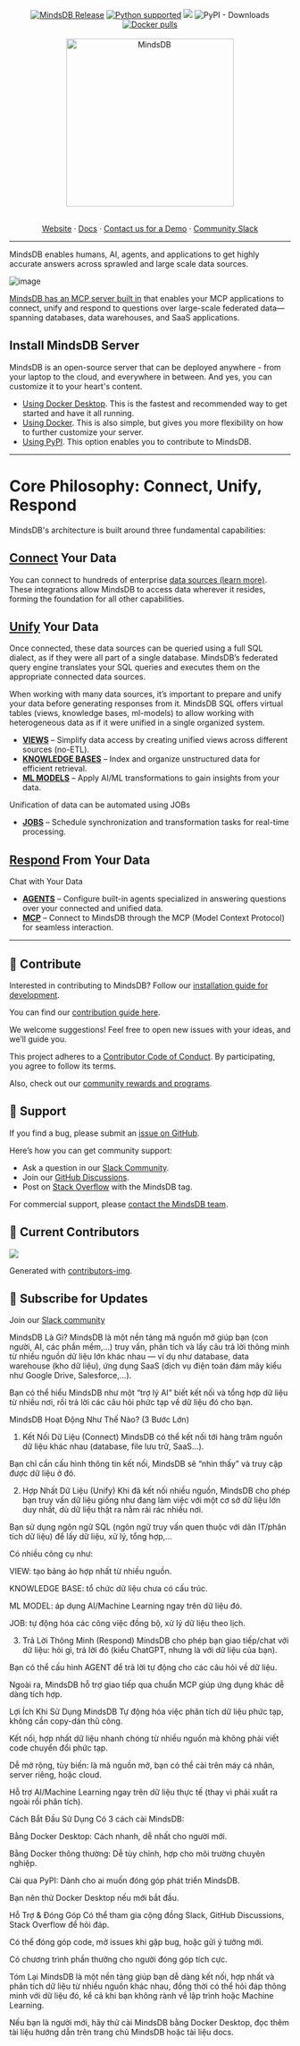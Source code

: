 

<a name="readme-top"></a>

<div align="center">
	<a href="https://pypi.org/project/MindsDB/" target="_blank"><img src="https://badge.fury.io/py/MindsDB.svg" alt="MindsDB Release"></a>
	<a href="https://www.python.org/downloads/" target="_blank"><img src="https://img.shields.io/badge/python-3.10.x%7C%203.11.x-brightgreen.svg" alt="Python supported"></a>
	<a href="https://ossrank.com/p/630"><img src="https://shields.io/endpoint?url=https://ossrank.com/shield/630"></a>
	<img alt="PyPI - Downloads" src="https://img.shields.io/pypi/dm/Mindsdb">
	<a href="https://hub.docker.com/u/mindsdb" target="_blank"><img src="https://img.shields.io/docker/pulls/mindsdb/mindsdb" alt="Docker pulls"></a>

  <br />
  <br />

  <a href="https://github.com/mindsdb/mindsdb">
    <img src="/docs/assets/mindsdb_logo.png" alt="MindsDB" width="300">
  </a>

  <p align="center">
    <br />
    <a href="https://www.mindsdb.com?utm_medium=community&utm_source=github&utm_campaign=mindsdb%20repo">Website</a>
    ·
    <a href="https://docs.mindsdb.com?utm_medium=community&utm_source=github&utm_campaign=mindsdb%20repo">Docs</a>
    ·
    <a href="https://mindsdb.com/contact">Contact us for a Demo</a>
    ·
    <a href="https://mindsdb.com/joincommunity?utm_medium=community&utm_source=github&utm_campaign=mindsdb%20repo">Community Slack</a>
  </p>
</div>

----------------------------------------


MindsDB enables humans, AI, agents, and applications to get highly accurate answers across sprawled and large scale data sources.

![image](https://github.com/user-attachments/assets/a796276a-2d3e-4aa2-9a52-25bf44cf32e7)


[MindsDB has an MCP server built in](https://docs.mindsdb.com/mcp/overview) that enables your MCP applications to connect, unify and respond to questions over large-scale federated data—spanning databases, data warehouses, and SaaS applications.
 
## Install MindsDB Server 

MindsDB is an open-source server that can be deployed anywhere - from your laptop to the cloud, and everywhere in between. And yes, you can customize it to your heart's content.

  * [Using Docker Desktop](https://docs.mindsdb.com/setup/self-hosted/docker-desktop). This is the fastest and recommended way to get started and have it all running.
  * [Using Docker](https://docs.mindsdb.com/setup/self-hosted/docker). This is also simple, but gives you more flexibility on how to further customize your server.
  * [Using PyPI](https://docs.mindsdb.com/contribute/install). This option enables you to contribute to MindsDB.

----------------------------------------

# Core Philosophy: Connect, Unify, Respond

MindsDB's architecture is built around three fundamental capabilities:

## [Connect](https://docs.mindsdb.com/integrations/data-overview) Your Data

You can connect to hundreds of enterprise [data sources (learn more)](https://docs.mindsdb.com/integrations/data-overview). These integrations allow MindsDB to access data wherever it resides, forming the foundation for all other capabilities.

## [Unify](https://docs.mindsdb.com/mindsdb_sql/overview) Your Data

Once connected, these data sources can be queried using a full SQL dialect, as if they were all part of a single database. MindsDB’s federated query engine translates your SQL queries and executes them on the appropriate connected data sources.

When working with many data sources, it’s important to prepare and unify your data before generating responses from it. MindsDB SQL offers virtual tables (views, knowledge bases, ml-models) to allow working with heterogeneous data as if it were unified in a single organized system.

* [**VIEWS**](https://docs.mindsdb.com/mindsdb_sql/sql/create/view) – Simplify data access by creating unified views across different sources (no-ETL).
* [**KNOWLEDGE BASES**](https://docs.mindsdb.com/mindsdb_sql/knowledge-bases) – Index and organize unstructured data for efficient retrieval.
* [**ML MODELS**](https://docs.mindsdb.com/mindsdb_sql/sql/create/model) – Apply AI/ML transformations to gain insights from your data.

Unification of data can be automated using JOBs

* [**JOBS**](https://docs.mindsdb.com/mindsdb_sql/sql/create/jobs) – Schedule synchronization and transformation tasks for real-time processing.


## [Respond](https://docs.mindsdb.com/mindsdb_sql/agents/agent) From Your Data

Chat with Your Data

* [**AGENTS**](https://docs.mindsdb.com/mindsdb_sql/agents/agent) – Configure built-in agents specialized in answering questions over your connected and unified data.
* [**MCP**](https://docs.mindsdb.com/mcp/overview) – Connect to MindsDB through the MCP (Model Context Protocol) for seamless interaction.

----------------------------------------

## 🤝 Contribute

Interested in contributing to MindsDB? Follow our [installation guide for development](https://docs.mindsdb.com/contribute/install?utm_medium=community&utm_source=github&utm_campaign=mindsdb%20repo).

You can find our [contribution guide here](https://docs.mindsdb.com/contribute/contribute?utm_medium=community&utm_source=github&utm_campaign=mindsdb%20repo).

We welcome suggestions! Feel free to open new issues with your ideas, and we’ll guide you.

This project adheres to a [Contributor Code of Conduct](https://github.com/mindsdb/mindsdb/blob/main/CODE_OF_CONDUCT.md). By participating, you agree to follow its terms.

Also, check out our [community rewards and programs](https://mindsdb.com/community?utm_medium=community&utm_source=github&utm_campaign=mindsdb%20repo).

## 🤍 Support

If you find a bug, please submit an [issue on GitHub](https://github.com/mindsdb/mindsdb/issues/new/choose).

Here’s how you can get community support:

* Ask a question in our [Slack Community](https://mindsdb.com/joincommunity?utm_medium=community&utm_source=github&utm_campaign=mindsdb%20repo).
* Join our [GitHub Discussions](https://github.com/mindsdb/mindsdb/discussions).
* Post on [Stack Overflow](https://stackoverflow.com/questions/tagged/mindsdb) with the MindsDB tag.

For commercial support, please [contact the MindsDB team](https://mindsdb.com/contact?utm_medium=community&utm_source=github&utm_campaign=mindsdb%20repo).

## 💚 Current Contributors

<a href="https://github.com/mindsdb/mindsdb/graphs/contributors">
  <img src="https://contributors-img.web.app/image?repo=mindsdb/mindsdb" />
</a>

Generated with [contributors-img](https://contributors-img.web.app).

## 🔔 Subscribe for Updates

Join our [Slack community](https://mindsdb.com/joincommunity)


MindsDB Là Gì?
MindsDB là một nền tảng mã nguồn mở giúp bạn (con người, AI, các phần mềm,...) truy vấn, phân tích và lấy câu trả lời thông minh từ nhiều nguồn dữ liệu lớn khác nhau — ví dụ như database, data warehouse (kho dữ liệu), ứng dụng SaaS (dịch vụ điện toán đám mây kiểu như Google Drive, Salesforce,...).

Bạn có thể hiểu MindsDB như một “trợ lý AI” biết kết nối và tổng hợp dữ liệu từ nhiều nơi, rồi trả lời các câu hỏi phức tạp về dữ liệu đó cho bạn.

MindsDB Hoạt Động Như Thế Nào? (3 Bước Lớn)
1. Kết Nối Dữ Liệu (Connect)
MindsDB có thể kết nối tới hàng trăm nguồn dữ liệu khác nhau (database, file lưu trữ, SaaS...).

Bạn chỉ cần cấu hình thông tin kết nối, MindsDB sẽ “nhìn thấy” và truy cập được dữ liệu ở đó.

2. Hợp Nhất Dữ Liệu (Unify)
Khi đã kết nối nhiều nguồn, MindsDB cho phép bạn truy vấn dữ liệu giống như đang làm việc với một cơ sở dữ liệu lớn duy nhất, dù dữ liệu thật ra nằm rải rác nhiều nơi.

Bạn sử dụng ngôn ngữ SQL (ngôn ngữ truy vấn quen thuộc với dân IT/phân tích dữ liệu) để lấy dữ liệu, xử lý, tổng hợp,...

Có nhiều công cụ như:

VIEW: tạo bảng ảo hợp nhất từ nhiều nguồn.

KNOWLEDGE BASE: tổ chức dữ liệu chưa có cấu trúc.

ML MODEL: áp dụng AI/Machine Learning ngay trên dữ liệu đó.

JOB: tự động hóa các công việc đồng bộ, xử lý dữ liệu theo lịch.

3. Trả Lời Thông Minh (Respond)
MindsDB cho phép bạn giao tiếp/chat với dữ liệu: hỏi gì, trả lời đó (kiểu ChatGPT, nhưng là với dữ liệu của bạn).

Bạn có thể cấu hình AGENT để trả lời tự động cho các câu hỏi về dữ liệu.

Ngoài ra, MindsDB hỗ trợ giao tiếp qua chuẩn MCP giúp ứng dụng khác dễ dàng tích hợp.

Lợi Ích Khi Sử Dụng MindsDB
Tự động hóa việc phân tích dữ liệu phức tạp, không cần copy-dán thủ công.

Kết nối, hợp nhất dữ liệu nhanh chóng từ nhiều nguồn mà không phải viết code chuyển đổi phức tạp.

Dễ mở rộng, tùy biến: là mã nguồn mở, bạn có thể cài trên máy cá nhân, server riêng, hoặc cloud.

Hỗ trợ AI/Machine Learning ngay trên dữ liệu thực tế (thay vì phải xuất ra ngoài rồi phân tích).

Cách Bắt Đầu Sử Dụng
Có 3 cách cài MindsDB:

Bằng Docker Desktop: Cách nhanh, dễ nhất cho người mới.

Bằng Docker thông thường: Dễ tùy chỉnh, hợp cho môi trường chuyên nghiệp.

Cài qua PyPI: Dành cho ai muốn đóng góp phát triển MindsDB.

Bạn nên thử Docker Desktop nếu mới bắt đầu.

Hỗ Trợ & Đóng Góp
Có thể tham gia cộng đồng Slack, GitHub Discussions, Stack Overflow để hỏi đáp.

Có thể đóng góp code, mở issues khi gặp bug, hoặc gửi ý tưởng mới.

Có chương trình phần thưởng cho người đóng góp tích cực.

Tóm Lại
MindsDB là một nền tảng giúp bạn dễ dàng kết nối, hợp nhất và phân tích dữ liệu từ nhiều nguồn khác nhau, đồng thời có thể hỏi đáp thông minh với dữ liệu đó, kể cả khi bạn không rành về lập trình hoặc Machine Learning.

Nếu bạn là người mới, hãy thử cài MindsDB bằng Docker Desktop, đọc thêm tài liệu hướng dẫn trên trang chủ MindsDB hoặc tài liệu docs.
